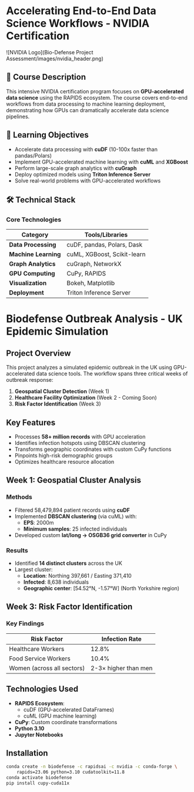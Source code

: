 # Accelerating End-to-End Data Science Workflows - NVIDIA Certification

![NVIDIA Logo](Bio-Defense Project Assessment/images/nvidia_header.png)

## 📝 Course Description
This intensive NVIDIA certification program focuses on **GPU-accelerated data science** using the RAPIDS ecosystem. The course covers end-to-end workflows from data processing to machine learning deployment, demonstrating how GPUs can dramatically accelerate data science pipelines.

## 🎯 Learning Objectives
- Accelerate data processing with **cuDF** (10-100x faster than pandas/Polars)
- Implement GPU-accelerated machine learning with **cuML** and **XGBoost**
- Perform large-scale graph analytics with **cuGraph**
- Deploy optimized models using **Triton Inference Server**
- Solve real-world problems with GPU-accelerated workflows

## 🛠️ Technical Stack
### Core Technologies
| Category        | Tools/Libraries |
|----------------|---------------|
| **Data Processing** | cuDF, pandas, Polars, Dask |
| **Machine Learning** | cuML, XGBoost, Scikit-learn |
| **Graph Analytics** | cuGraph, NetworkX |
| **GPU Computing** | CuPy, RAPIDS |
| **Visualization** | Bokeh, Matplotlib |
| **Deployment** | Triton Inference Server |

 # Biodefense Outbreak Analysis - UK Epidemic Simulation

## Project Overview
This project analyzes a simulated epidemic outbreak in the UK using GPU-accelerated data science tools. The workflow spans three critical weeks of outbreak response:

1. **Geospatial Cluster Detection** (Week 1)
2. **Healthcare Facility Optimization** (Week 2 - Coming Soon)
3. **Risk Factor Identification** (Week 3)

## Key Features
- Processes **58+ million records** with GPU acceleration
- Identifies infection hotspots using DBSCAN clustering
- Transforms geographic coordinates with custom CuPy functions
- Pinpoints high-risk demographic groups
- Optimizes healthcare resource allocation

## Week 1: Geospatial Cluster Analysis
### Methods
- Filtered 58,479,894 patient records using **cuDF**
- Implemented **DBSCAN clustering** (via cuML) with:
  - **EPS**: 2000m 
  - **Minimum samples**: 25 infected individuals
- Developed custom **lat/long → OSGB36 grid converter** in CuPy

### Results
- Identified **14 distinct clusters** across the UK
- Largest cluster:
  - **Location**: Northing 397,661 / Easting 371,410
  - **Infected**: 8,638 individuals
  - **Geographic center**: [54.52°N, -1.57°W] (North Yorkshire region)


## Week 3: Risk Factor Identification
### Key Findings
| Risk Factor | Infection Rate |
|-------------|----------------|
| Healthcare Workers | 12.8% |
| Food Service Workers | 10.4% |
| Women (across all sectors) | 2-3× higher than men |

## Technologies Used
- **RAPIDS Ecosystem**:
  - cuDF (GPU-accelerated DataFrames)
  - cuML (GPU machine learning)
- **CuPy**: Custom coordinate transformations
- **Python 3.10**
- **Jupyter Notebooks**

## Installation
```bash
conda create -n biodefense -c rapidsai -c nvidia -c conda-forge \
    rapids=23.06 python=3.10 cudatoolkit=11.8
conda activate biodefense
pip install cupy-cuda11x
